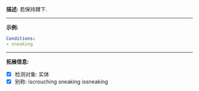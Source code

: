 **描述:** 若保持蹲下.

---

**示例:**

```yaml
Conditions:
- sneaking
```

---

**拓展信息:**

- [x] 检测对象: 实体
- [x] 别称: iscrouching sneaking issneaking